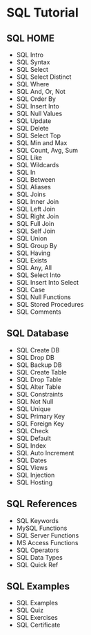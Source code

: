 # SQL Tutorial

## SQL HOME

* SQL Intro
* SQL Syntax
* SQL Select
* SQL Select Distinct
* SQL Where
* SQL And, Or, Not
* SQL Order By
* SQL Insert Into
* SQL Null Values
* SQL Update
* SQL Delete
* SQL Select Top
* SQL Min and Max
* SQL Count, Avg, Sum
* SQL Like
* SQL Wildcards
* SQL In
* SQL Between
* SQL Aliases
* SQL Joins
* SQL Inner Join
* SQL Left Join
* SQL Right Join
* SQL Full Join
* SQL Self Join
* SQL Union
* SQL Group By
* SQL Having
* SQL Exists
* SQL Any, All
* SQL Select Into
* SQL Insert Into Select
* SQL Case
* SQL Null Functions
* SQL Stored Procedures
* SQL Comments

## SQL Database

* SQL Create DB
* SQL Drop DB
* SQL Backup DB
* SQL Create Table
* SQL Drop Table
* SQL Alter Table
* SQL Constraints
* SQL Not Null
* SQL Unique
* SQL Primary Key
* SQL Foreign Key
* SQL Check
* SQL Default
* SQL Index
* SQL Auto Increment
* SQL Dates
* SQL Views
* SQL Injection
* SQL Hosting

## SQL References

* SQL Keywords
* MySQL Functions
* SQL Server Functions
* MS Access Functions
* SQL Operators
* SQL Data Types
* SQL Quick Ref

## SQL Examples

* SQL Examples
* SQL Quiz
* SQL Exercises
* SQL Certificate

